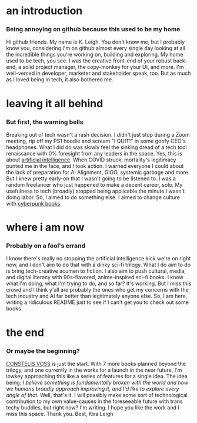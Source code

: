# an introduction
### Being annoying on github because this used to be my home
Hi github friends. My name is K. Leigh. You don't know me, but I probably know you, considering I'm on github almost every single day looking at all the incredible things you're working on, building and exploring. My home used to be tech, you see. I was the creative front-end of your robust back-end, a solid project manager, the copy-monkey for your UI, and more. I'm well-versed in developer, marketer and stakeholder speak, too. But as much as I loved being in tech, it also bothered me.
# leaving it all behind
### But first, the warning bells
Breaking out of tech wasn't a rash decision. I didn't just stop during a Zoom meeting, rip off my PS1 hoodie and scream "I QUIT!" in some goofy CEO's headphones. What I did do was slowly feel the sinking dread of a tech tool renaissance with 0% foresight from any leaders in the space. Yes, this is about <a href="https://constelisvoss.com/pages/constelis-voss-sentient-ai-books">artificial intelligence</a>. When COVID struck, mortality's legitimacy punted me in the face, and I took action. I warned everyone I could about the lack of preparation for AI Alignment, GIGO, systemic garbage and more. But I knew pretty early-on that I wasn't going to be listened to. I was a random freelancer who just happened to make a decent career, solo. My usefulness to tech (broadly) stopped being applicable the minute I wasn't doing labor. So, I aimed to do something else. I aimed to change culture with <a href="https://constelisvoss.com/collections/constelis-voss-ebooks">cyberpunk books</a>.
# where i am now
### Probably on a fool's errand
I know there's really no stopping the artificial intelligence kick we're on right now, and I don't aim to do that with a dinky sci-fi trilogy. What I do aim to do is bring tech-creative acumen to fiction. I also aim to push cultural, media, and digital literacy with 90s-flavored, anime-inspired sci-fi books. I know what I'm doing, what I'm trying to do, and so far? It's working. But I miss this crowd and I think y'all are probably the ones who get my concerns with the tech industry and AI far better than legitimately anyone else. So, I am here, writing a ridiculous README just to see if I can't get you to check out some books.
# the end
### Or maybe the beginning?
<a href="https://constelisvoss.com/"> CONSTELIS VOSS</a> is just the start. With 7 more books planned beyond the trilogy, and one currently in the works for a launch in the near future, I'm lowkey approaching this like a series of features for a single idea. The idea being: <i>I believe something is fundamentally broken with the world and how we humans broadly approach improving it, and I'd like to explore every angle of that.</i> Well, that's it. I will possibly make some sort of technological contribution to my own value-causes in the foreseeable future with trans techy buddies, but right now? I'm writing. I hope you like the work and I miss this space. Thank you. 
Best, Kira Leigh
